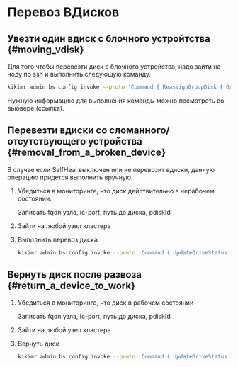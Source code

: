 # Перевоз ВДисков

## Увезти один вдиск с блочного устройтства {#moving_vdisk}

Для того чтобы перевезти диск с блочного устройства, надо зайти на ноду по ssh и выполнить следующую команду.

```bash
kikimr admin bs config invoke --proto 'Command { ReassignGroupDisk { GroupId: <ID группы хранения> GroupGeneration: <Поколение группы хранения> FailRealmIdx: <FailRealm> FailDomainIdx: <FailDomain> VDiskIdx: <Номер слота> } }'
```

Нужную информацию для выполнения команды можно посмотреть во вьювере (ссылка).

## Перевезти вдиски со сломанного/отсутствующего устройства {#removal_from_a_broken_device}

В случае если SelfHeal выключен или не перевозит вдиски, данную операцию придется выполнить вручную.

1. Убедиться в мониторинге, что диск действительно в нерабочем состоянии.  

    Записать fqdn узла, ic-port, путь до диска, pdiskId

2. Зайти на любой узел кластера

3. Выполнить перевоз диска

    ```bash
    kikimr admin bs config invoke --proto 'Command { UpdateDriveStatus { HostKey: { Fqdn: "<Xост>" IcPort: <IC Порт>} Path: "<Путь до партлейбла устройства>" PDiskId: <ID ПДиска> Status: BROKEN } }'
    ```

## Вернуть диск после развоза  {#return_a_device_to_work}

1. Убедиться в мониторинге, что диск в рабочем состоянии  

    Записать fqdn узла, ic-port, путь до диска, pdiskId

2. Зайти на любой узел кластера

3. Вернуть диск

    ```bash
    kikimr admin bs config invoke --proto 'Command { UpdateDriveStatus { HostKey: { Fqdn: "<Xост>" IcPort: <IC Порт>} Path: "<Путь до партлейбла устройства>" PDiskId: <ID ПДиска> Status: ACTIVE } }'
    ```
